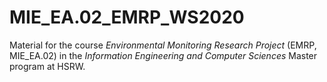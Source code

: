 # MIE_EA.02_EMRP_WS2020

Material for the course _Environmental Monitoring Research Project_ (EMRP, MIE_EA.02) in the _Information Engineering and Computer Sciences_ Master program at HSRW.

